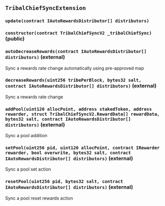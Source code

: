 ## `TribalChiefSyncExtension`





### `update(contract IAutoRewardsDistributor[] distributors)`






### `constructor(contract TribalChiefSyncV2 _tribalChiefSync)` (public)





### `autoDecreaseRewards(contract IAutoRewardsDistributor[] distributors)` (external)

Sync a rewards rate change automatically using pre-approved map



### `decreaseRewards(uint256 tribePerBlock, bytes32 salt, contract IAutoRewardsDistributor[] distributors)` (external)

Sync a rewards rate change



### `addPool(uint120 allocPoint, address stakedToken, address rewarder, struct TribalChiefSyncV2.RewardData[] rewardData, bytes32 salt, contract IAutoRewardsDistributor[] distributors)` (external)

Sync a pool addition



### `setPool(uint256 pid, uint120 allocPoint, contract IRewarder rewarder, bool overwrite, bytes32 salt, contract IAutoRewardsDistributor[] distributors)` (external)

Sync a pool set action



### `resetPool(uint256 pid, bytes32 salt, contract IAutoRewardsDistributor[] distributors)` (external)

Sync a pool reset rewards action






